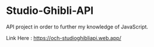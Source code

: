 # Studio-Ghibli-API

API project in order to further my knowledge of JavaScript.

Link Here : https://och-studioghibliapi.web.app/
